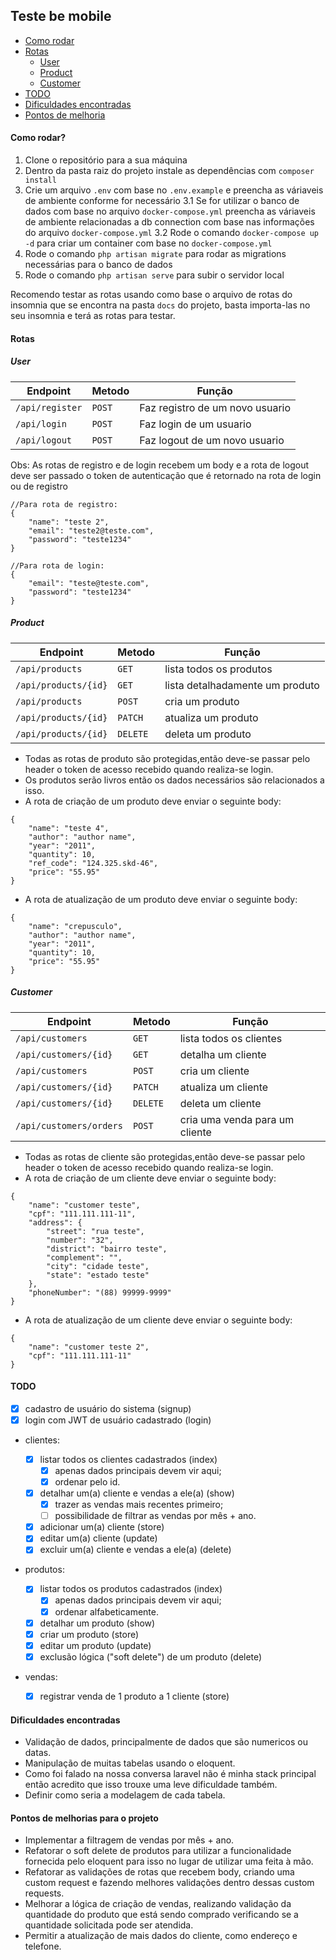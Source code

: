 ## Teste be mobile

-   [Como rodar](#como-rodar)
-   [Rotas](#rotas)
    -   [User](#user)
    -   [Product](#product)
    -   [Customer](#customer)
-   [TODO](#todo)
-   [Dificuldades encontradas](#dificuldades-encontradas)
-   [Pontos de melhoria](#pontos-de-melhorias-para-o-projeto)

#### Como rodar?

1. Clone o repositório para a sua máquina
2. Dentro da pasta raiz do projeto instale as dependências com `composer install`
3. Crie um arquivo `.env` com base no `.env.example` e preencha as váriaveis de ambiente conforme for necessário
   3.1 Se for utilizar o banco de dados com base no arquivo `docker-compose.yml` preencha as váriaveis de ambiente relacionadas a db connection com base nas informações do arquivo `docker-compose.yml`
   3.2 Rode o comando `docker-compose up -d` para criar um container com base no `docker-compose.yml`
4. Rode o comando `php artisan migrate` para rodar as migrations necessárias para o banco de dados
5. Rode o comando `php artisan serve` para subir o servidor local

Recomendo testar as rotas usando como base o arquivo de rotas do insomnia que se encontra na pasta `docs` do projeto, basta importa-las no seu insomnia e terá as rotas para testar.

#### Rotas

##### User

| Endpoint        | Metodo | Função                          |
| --------------- | ------ | ------------------------------- |
| `/api/register` | `POST` | Faz registro de um novo usuario |
| `/api/login`    | `POST` | Faz login de um usuario         |
| `/api/logout`   | `POST` | Faz logout de um novo usuario   |

Obs: As rotas de registro e de login recebem um body e a rota de logout deve ser passado o token de autenticação que é retornado na rota de login ou de registro

```
//Para rota de registro:
{
	"name": "teste 2",
	"email": "teste2@teste.com",
	"password": "teste1234"
}

//Para rota de login:
{
	"email": "teste@teste.com",
	"password": "teste1234"
}
```

##### Product

| Endpoint             | Metodo   | Função                          |
| -------------------- | -------- | ------------------------------- |
| `/api/products`      | `GET`    | lista todos os produtos         |
| `/api/products/{id}` | `GET`    | lista detalhadamente um produto |
| `/api/products`      | `POST`   | cria um produto                 |
| `/api/products/{id}` | `PATCH`  | atualiza um produto             |
| `/api/products/{id}` | `DELETE` | deleta um produto               |

-   Todas as rotas de produto são protegidas,então deve-se passar pelo header o token de acesso recebido quando realiza-se login.
-   Os produtos serão livros então os dados necessários são relacionados a isso.
-   A rota de criação de um produto deve enviar o seguinte body:

```
{
	"name": "teste 4",
	"author": "author name",
	"year": "2011",
	"quantity": 10,
	"ref_code": "124.325.skd-46",
	"price": "55.95"
}
```

-   A rota de atualização de um produto deve enviar o seguinte body:

```
{
	"name": "crepusculo",
	"author": "author name",
	"year": "2011",
	"quantity": 10,
	"price": "55.95"
}
```

##### Customer

| Endpoint                | Metodo   | Função                         |
| ----------------------- | -------- | ------------------------------ |
| `/api/customers`        | `GET`    | lista todos os clientes        |
| `/api/customers/{id}`   | `GET`    | detalha um cliente             |
| `/api/customers`        | `POST`   | cria um cliente                |
| `/api/customers/{id}`   | `PATCH`  | atualiza um cliente            |
| `/api/customers/{id}`   | `DELETE` | deleta um cliente              |
| `/api/customers/orders` | `POST`   | cria uma venda para um cliente |

-   Todas as rotas de cliente são protegidas,então deve-se passar pelo header o token de acesso recebido quando realiza-se login.
-   A rota de criação de um cliente deve enviar o seguinte body:

```
{
	"name": "customer teste",
	"cpf": "111.111.111-11",
	"address": {
		"street": "rua teste",
		"number": "32",
		"district": "bairro teste",
		"complement": "",
		"city": "cidade teste",
		"state": "estado teste"
	},
	"phoneNumber": "(88) 99999-9999"
}
```

-   A rota de atualização de um cliente deve enviar o seguinte body:

```
{
	"name": "customer teste 2",
	"cpf": "111.111.111-11"
}
```

#### TODO

-   [x] cadastro de usuário do sistema (signup)
-   [x] login com JWT de usuário cadastrado (login)
-   clientes:
    -   [x] listar todos os clientes cadastrados (index)
        -   [x] apenas dados principais devem vir aqui;
        -   [x] ordenar pelo id.
    -   [x] detalhar um(a) cliente e vendas a ele(a) (show)
        -   [x] trazer as vendas mais recentes primeiro;
        -   [ ] possibilidade de filtrar as vendas por mês + ano.
    -   [x] adicionar um(a) cliente (store)
    -   [x] editar um(a) cliente (update)
    -   [x] excluir um(a) cliente e vendas a ele(a) (delete)
-   produtos:
    -   [x] listar todos os produtos cadastrados (index)
        -   [x] apenas dados principais devem vir aqui;
        -   [x] ordenar alfabeticamente.
    -   [x] detalhar um produto (show)
    -   [x] criar um produto (store)
    -   [x] editar um produto (update)
    -   [x] exclusão lógica ("soft delete") de um produto (delete)
-   vendas:

    -   [x] registrar venda de 1 produto a 1 cliente (store)

#### Dificuldades encontradas

-   Validação de dados, principalmente de dados que são numericos ou datas.
-   Manipulação de muitas tabelas usando o eloquent.
-   Como foi falado na nossa conversa laravel não é minha stack principal então acredito que isso trouxe uma leve dificuldade também.
-   Definir como seria a modelagem de cada tabela.

#### Pontos de melhorias para o projeto

-   Implementar a filtragem de vendas por mês + ano.
-   Refatorar o soft delete de produtos para utilizar a funcionalidade fornecida pelo eloquent para isso no lugar de utilizar uma feita à mão.
-   Refatorar as validações de rotas que recebem body, criando uma custom request e fazendo melhores validações dentro dessas custom requests.
-   Melhorar a lógica de criação de vendas, realizando validação da quantidade do produto que está sendo comprado verificando se a quantidade solicitada pode ser atendida.
-   Permitir a atualização de mais dados do cliente, como endereço e telefone.
